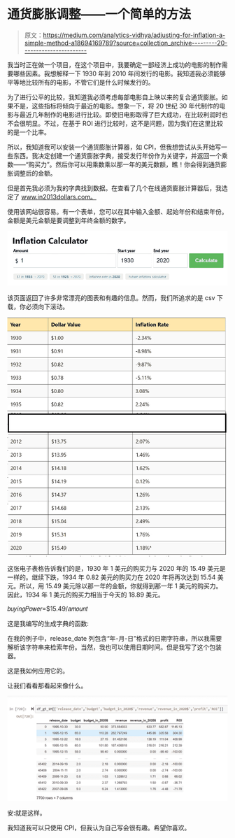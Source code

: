 # 通货膨胀调整——一个简单的方法

> 原文：<https://medium.com/analytics-vidhya/adjusting-for-inflation-a-simple-method-a18694169789?source=collection_archive---------20----------------------->

我当时正在做一个项目，在这个项目中，我要确定一部经济上成功的电影的制作需要哪些因素。我想解释一下 1930 年到 2010 年间发行的电影。我知道我必须能够平等地比较所有的电影，不管它们是什么时候发行的。

为了进行公平的比较，我知道我必须考虑每部电影自上映以来的复合通货膨胀。如果不是，这些指标将倾向于最近的电影。想象一下，将 20 世纪 30 年代制作的电影与最近几年制作的电影进行比较。即使旧电影取得了巨大成功，在比较利润时也不会很明显。不过，在基于 ROI 进行比较时，这不是问题，因为我们在这里比较的是一个比率。

所以，我知道我可以安装一个通货膨胀计算器，如 CPI，但我想尝试从头开始写一些东西。我决定创建一个通货膨胀字典，接受发行年份作为关键字，并返回一个乘数——“购买力”。然后你可以用乘数乘以那一年的美元数额，瞧！你会得到通货膨胀调整后的金额。

但是首先我必须为我的字典找到数据。在查看了几个在线通货膨胀计算器后，我选定了 www.in2013dollars.com。

使用该网站很容易。有一个表单，您可以在其中输入金额、起始年份和结束年份。金额是美元金额是要调整到年终金额的数字。

![](img/9e41dea80d94789f3b6ebfdef2e1ec74.png)

该页面返回了许多非常漂亮的图表和有趣的信息。然而，我们所追求的是 csv 下载，你必须向下滚动。

![](img/7defc7d1cc8c023df8cd8267751f72a4.png)

这张电子表格告诉我们的是，1930 年 1 美元的购买力与 2020 年的 15.49 美元是一样的。继续下跌，1934 年 0.82 美元的购买力在 2020 年将再次达到 15.54 美元。所以，用 15.49 美元除以那一年的金额，你就得到那一年 1 美元的购买力。因此，1934 年 1 美元的购买力相当于今天的 18.89 美元。

𝑏𝑢𝑦𝑖𝑛𝑔𝑃𝑜𝑤𝑒𝑟=$15.49/𝑎𝑚𝑜𝑢𝑛𝑡

这是我编写的生成字典的函数:

在我的例子中，release_date 列包含“年-月-日”格式的日期字符串，所以我需要解析该字符串来检索年份。当然，我也可以使用日期时间。但是我写了这个包装器。

这是我如何应用它的。

让我们看看那看起来像什么。

![](img/24326739cb650e862f03743e1d9b65a8.png)

安:就是这样。

我知道我可以只使用 CPI，但我认为自己写会很有趣。希望你喜欢。